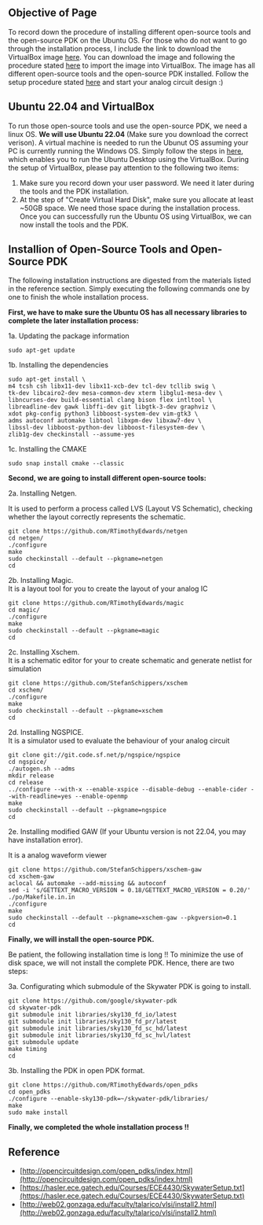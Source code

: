 ## Objective of Page
To record down the procedure of installing different open-source tools and the open-source PDK on the Ubuntu OS.
For those who do not want to go through the installation process, I include the link to download the VirtualBox image [here](!).
You can download the image and following the procedure stated [here](https://docs.oracle.com/en/virtualization/virtualbox/6.0/user/ovf.html#ovf-import-appliance) to import the image into VirtualBox.
The image has all different open-source tools and the open-source PDK installed.  Follow the setup procedure stated [here](https://github.com/eescottie/opensrc_analog) and start your analog circuit design :)

## Ubuntu 22.04 and VirtualBox
To run those open-source tools and use the open-source PDK, we need a linux OS.  **We will use Ubuntu 22.04** (Make sure you download the correct verison).
A virtual machine is needed to run the Ubunut OS assuming your PC is currently running the Windows OS.
Simply follow the steps in [here](https://ubuntu.com/tutorials/how-to-run-ubuntu-desktop-on-a-virtual-machine-using-virtualbox#1-overview), which enables you to run the Ubuntu Desktop using the VirtualBox.
During the setup of VirtualBox, please pay attention to the following two items:
1. Make sure you record down your user password.  We need it later during the tools and the PDK installation.
2. At the step of "Create Virtual Hard Disk", make sure you allocate at least ~50GB space.  We need those space during the installation process.
Once you can successfully run the Ubuntu OS using VirtualBox, we can now install the tools and the PDK.

## Installion of Open-Source Tools and Open-Source PDK
The following installation instructions are digested from the materials listed in the reference section.
Simply executing the following commands one by one to finish the whole installation process.

**First, we have to make sure the Ubuntu OS has all necessary libraries to complete the later installation process:**

1a. Updating the package information
```
sudo apt-get update
```
1b. Installing the dependencies
```
sudo apt-get install \
m4 tcsh csh libx11-dev libx11-xcb-dev tcl-dev tcllib swig \
tk-dev libcairo2-dev mesa-common-dev xterm libglu1-mesa-dev \
libncurses-dev build-essential clang bison flex intltool \
libreadline-dev gawk libffi-dev git libgtk-3-dev graphviz \
xdot pkg-config python3 libboost-system-dev vim-gtk3 \
adms autoconf automake libtool libxpm-dev libxaw7-dev \
libssl-dev libboost-python-dev libboost-filesystem-dev \
zlib1g-dev checkinstall --assume-yes
```
1c. Installing the CMAKE
```
sudo snap install cmake --classic
```

**Second, we are going to install different open-source tools:**

2a.  Installing Netgen.

It is used to perform a process called LVS (Layout VS Schematic), checking whether the layout correctly represents the schematic.
```
git clone https://github.com/RTimothyEdwards/netgen
cd netgen/
./configure 
make 
sudo checkinstall --default --pkgname=netgen
cd
```
2b.  Installing Magic.  
It is a layout tool for you to create the layout of your analog IC
```
git clone https://github.com/RTimothyEdwards/magic
cd magic/
./configure
make
sudo checkinstall --default --pkgname=magic
cd
```
2c.  Installing Xschem.  
It is a schematic editor for your to create schematic and generate netlist for simulation
```
git clone https://github.com/StefanSchippers/xschem
cd xschem/
./configure
make
sudo checkinstall --default --pkgname=xschem
cd
```
2d.  Installing NGSPICE.  
It is a simulator used to evaluate the behaviour of your analog circuit
```
git clone git://git.code.sf.net/p/ngspice/ngspice
cd ngspice/
./autogen.sh --adms
mkdir release
cd release 
../configure --with-x --enable-xspice --disable-debug --enable-cider --with-readline=yes --enable-openmp
make
sudo checkinstall --default --pkgname=ngspice
cd
```
2e. Installing modified GAW (If your Ubuntu version is not 22.04, you may have installation error).

It is a analog waveform viewer
```
git clone https://github.com/StefanSchippers/xschem-gaw
cd xschem-gaw
aclocal && automake --add-missing && autoconf
sed -i 's/GETTEXT_MACRO_VERSION = 0.18/GETTEXT_MACRO_VERSION = 0.20/' ./po/Makefile.in.in
./configure
make
sudo checkinstall --default --pkgname=xschem-gaw --pkgversion=0.1
cd
```
**Finally, we will install the open-source PDK.**

Be patient, the following installation time is long !!
To minimize the use of disk space, we will not install the complete PDK.  Hence, there are two steps:

3a.  Configurating which submodule of the Skywater PDK is going to install.
```
git clone https://github.com/google/skywater-pdk
cd skywater-pdk
git submodule init libraries/sky130_fd_io/latest
git submodule init libraries/sky130_fd_pr/latest
git submodule init libraries/sky130_fd_sc_hd/latest
git submodule init libraries/sky130_fd_sc_hvl/latest
git submodule update
make timing
cd
```
3b.  Installing the PDK in open PDK format.
```
git clone https://github.com/RTimothyEdwards/open_pdks
cd open_pdks
./configure --enable-sky130-pdk=~/skywater-pdk/libraries/
make
sudo make install
```
**Finally, we completed the whole installation process !!**

## Reference
- [http://opencircuitdesign.com/open_pdks/index.html](http://opencircuitdesign.com/open_pdks/index.html)
- [https://hasler.ece.gatech.edu/Courses/ECE4430/SkywaterSetup.txt](https://hasler.ece.gatech.edu/Courses/ECE4430/SkywaterSetup.txt)
- [http://web02.gonzaga.edu/faculty/talarico/vlsi/install2.html](http://web02.gonzaga.edu/faculty/talarico/vlsi/install2.html)
